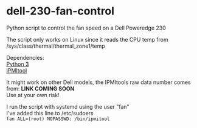 # dell-230-fan-control
Python script to control the fan speed on a Dell Poweredge 230

The script only works on Linux since it reads the CPU temp from /sys/class/thermal/thermal_zone1/temp

Dependencies:<br />
[Python 3](https://www.python.org/)<br />
[IPMItool](https://github.com/ipmitool/ipmitool)<br />

It might work on other Dell models, the IPMItools raw data number comes from: **LINK COMING SOON**<br />
Use at your own risk!

I run the script with systemd using the user "fan"<br />
I've added this line to /etc/sudoers <br />
`fan ALL=(root) NOPASSWD: /bin/ipmitool`